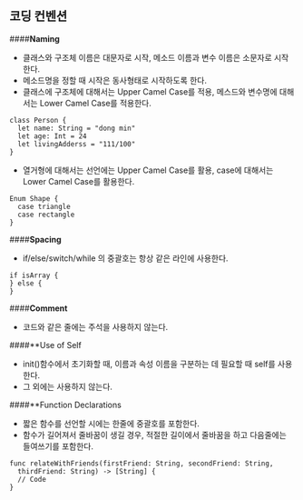 ## 코딩 컨벤션


####**Naming**

- 클래스와 구조체 이름은 대문자로 시작, 메소드 이름과 변수 이름은 소문자로 시작한다.
- 메소드명을 정할 때 시작은 동사형태로 시작하도록 한다.
- 클래스에 구조체에 대해서는 Upper Camel Case를 적용, 메스드와 변수명에 대해서는 Lower Camel Case를 적용한다.
```
class Person {
  let name: String = "dong min"
  let age: Int = 24
  let livingAdderss = "111/100"
}
```
- 열거형에 대해서는 선언에는 Upper Camel Case를 활용, case에 대해서는 Lower Camel Case를 활용한다.
```
Enum Shape {
  case triangle
  case rectangle
}
```


####**Spacing**

- if/else/switch/while 의 중괄호는 항상 같은 라인에 사용한다.
```
if isArray {
} else {
}
```


####**Comment**

- 코드와 같은 줄에는 주석을 사용하지 않는다.


####**Use of Self

- init()함수에서 초기화할 때, 이름과 속성 이름을 구분하는 데 필요할 때 self를 사용한다.
- 그 외에는 사용하지 않는다.


####**Function Declarations

- 짧은 함수를 선언할 시에는 한줄에 중괄호를 포함한다.
- 함수가 길어져서 줄바꿈이 생길 경우, 적절한 길이에서 줄바꿈을 하고 다음줄에는 들여쓰기를 포함한다.
```
func relateWithFriends(firstFriend: String, secondFriend: String, 
  thirdFriend: String) -> [String] {
  // Code
}
```
